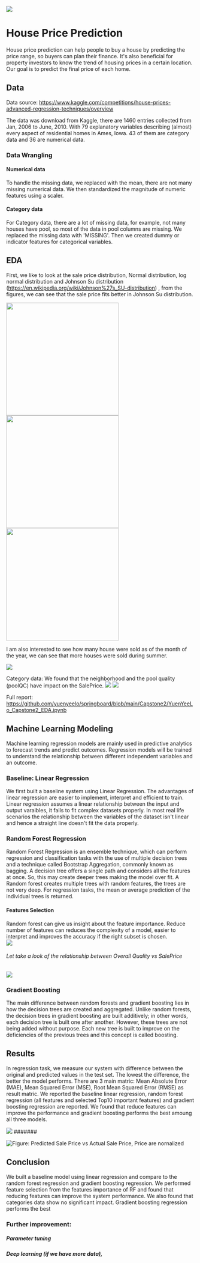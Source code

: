 
![](./image/ML_housePrice.png)
# House Price Prediction
House price prediction can help people to buy a house by predicting the price range, so buyers can plan their finance. It's also beneficial for property investors to know the trend of housing prices in a certain location.
Our goal is to predict the final price of each home. 




### 
## Data
Data source: https://www.kaggle.com/competitions/house-prices-advanced-regression-techniques/overview

The data was download from Kaggle, there are 1460 entries collected from Jan, 2006 to June, 2010.
With 79 explanatory variables describing (almost) every aspect of residential homes in Ames, Iowa. 43 of them are category data and 36 are numerical data.



### Data Wrangling

#### Numerical data
To handle the missing data, we replaced with the mean, there are not many missing numerical data. We then standardized the magnitude of numeric features using a scaler.

#### Category data
For Category data, there are a lot of missing data, for example, not many houses have pool, so most of the data in pool columns are missing. We replaced the missing data with 'MISSING'.  Then we created dummy or indicator features for categorical variables.

## EDA
First, we like to look at the sale price distribution, Normal distribution, log normal distribution and Johnson Su distribution (https://en.wikipedia.org/wiki/Johnson%27s_SU-distribution) , from the figures, we can see that the sale price fits better in Johnson Su distribution.
<p float="left">
<img src="./image/housePrice_salePrice_NormalDist.png" width="300">
<img src="./image/housePrice_salePrice_LogNormalDist.png" width="300">
<img src="./image/housePrice_salePrice_distribution.png" width="300">
</p>

I am also interested to see how many house were sold as of the month of the year, we can see that more houses were sold during summer.

![](./image/housePrice_sold_month.png)



Category data: We found that the neighborhood and the pool quality (poolQC) have impact on the SalePrice. 
![](./image/housePrice_neighborhood.png)
![](./image/housePrice_poolQc.png)

Full report: https://github.com/yuenyeelo/springboard/blob/main/Capstone2/YuenYeeLo_Capstone2_EDA.ipynb


## Machine Learning Modeling
Machine learning regression models are mainly used in predictive analytics to forecast trends and predict outcomes. Regression models will be trained to understand the relationship between different independent variables and an outcome.

### Baseline: Linear Regression
We first built a baseline system using Linear Regression. The advantages of linear regression are easier to implement, interpret and efficient to train. Linear regression assumes a linear relationship between the input and output varaibles, it fails to fit complex datasets properly. In most real life scenarios the relationship between the variables of the dataset isn't linear and hence a straight line doesn't fit the data properly.

### Random Forest Regression
Random Forest Regression is an ensemble technique, which can perform regression and classification tasks with the use of multiple decision trees and a technique called Bootstrap Aggregation, commonly known as bagging. A decision tree offers a single path and considers all the features at once. So, this may create deeper trees making the model over fit. A Random forest creates multiple trees with random features, the trees are not very deep. For regression tasks, the mean or average prediction of the individual trees is returned. 


#### Features Selection
Random forest can give us insight about the feature importance. Reduce number of features can reduces the complexity of a model, easier to interpret and improves the accuracy if the right subset is chosen.  
![](./image/housePrice_featureSelection.png)
###### Let take a look of the relationship between Overall Quality vs SalePrice
![](./image/housePrice_vs_OverallQual.png)
### Gradient Boosting
The main difference between random forests and gradient boosting lies in how the decision trees are created and aggregated. Unlike random forests, the decision trees in gradient boosting are built additively; in other words, each decision tree is built one after another.
However, these trees are not being added without purpose. Each new tree is built to improve on the deficiencies of the previous trees and this concept is called boosting.

## Results
In regression task, we measure our system with difference between the original and predicted values in the test set. The lowest the difference, the better the model performs. There are 3 main matric: Mean Absolute Error (MAE), Mean Squared Error (MSE), Root Mean Squared Error (RMSE) as result matric.  We reported the baseline linear regression, random forest regression (all features and selected Top10 important features) and gradient boosting regression are reported. We found that reduce features can improve the performance and gradient boosting performs the best amoung all three models. 

![](./image/housePrice_resultMatric.png)
#######

![Figure: Predicted Sale Price vs Actual Sale Price, Price are nornalized](./image/housePrice_predictedPrice.png)
## Conclusion
We built a baseline model using linear regression and compare to the random forest regression and gradient boosting regression. 
We performed feature selection from the features importance of RF and found that reducing features can improve the system performance. We also found that 
categories data show no significant impact. Gradient boosting regression performs the best
### Further improvement: 
##### Parameter tuning
##### Deep learning (if we have more data), 

